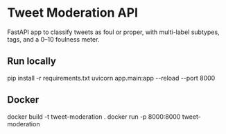 
# Tweet Moderation API

FastAPI app to classify tweets as foul or proper, with multi-label subtypes, tags, and a 0–10 foulness meter.

## Run locally
pip install -r requirements.txt
uvicorn app.main:app --reload --port 8000

## Docker
docker build -t tweet-moderation .
docker run -p 8000:8000 tweet-moderation
